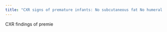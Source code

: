 ```yaml
---
title: "CXR signs of premature infants: No subcutaneous fat No humeral ossification center Endotracheal tube present"
---
```

CXR findings of premie

